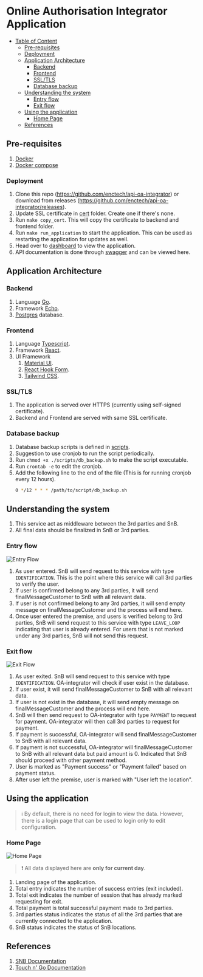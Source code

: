 # Online Authorisation Integrator Application

- [Table of Content](#online-authorisation-integrator-application)
  - [Pre-requisites](#pre-requisites)
  - [Deployment](#deployment)
  - [Application Architecture](#application-architecture)
    - [Backend](#backend)
    - [Frontend](#frontend)
    - [SSL/TLS](#ssltls)
    - [Database backup](#database-backup)
  - [Understanding the system](#understanding-the-system)
    - [Entry flow](#entry-flow)
    - [Exit flow](#exit-flow)
  - [Using the application](#using-the-application)
    - [Home Page](#home-page)
  - [References](#references)

## Pre-requisites
1. [Docker](https://docs.docker.com/engine/install/ubuntu/)
2. [Docker compose](https://docs.docker.com/compose/install/linux/)

### Deployment
1. Clone this repo (https://github.com/enctech/api-oa-integrator) or download from releases (https://github.com/enctech/api-oa-integrator/releases).
2. Update SSL certificate in [cert](./cert) folder. Create one if there's none.
3. Run `make copy_cert`. This will copy the certificate to backend and frontend folder.
4. Run `make run_application` to start the application. This can be used as restarting the application for updates as well.
5. Head over to [dashboard](https://localhost:3000) to view the application.
6. API documentation is done through [swagger](https://localhost:1323/swagger/index.html#/) and can be viewed here.

## Application Architecture
### Backend
1. Language [Go](https://golang.org/).
2. Framework [Echo](https://echo.labstack.com/).
3. [Postgres](https://www.postgresql.org/) database.

### Frontend
1. Language [Typescript](https://www.typescriptlang.org/).
2. Framework [React](https://reactjs.org/).
3. UI Framework 
   1. [Material UI](https://material-ui.com/).
   2. [React Hook Form](https://react-hook-form.com/).
   3. [Tailwind CSS](https://tailwindcss.com/).

### SSL/TLS
1. The application is served over HTTPS (currently using self-signed certificate).
2. Backend and Frontend are served with same SSL certificate.

### Database backup
1. Database backup scripts is defined in [scripts](./scripts/db_backup.sh).
2. Suggestion to use cronjob to run the script periodically.
3. Run `chmod +x ./scripts/db_backup.sh` to make the script executable.
4. Run `crontab -e` to edit the cronjob.
5. Add the following line to the end of the file (This is for running cronjob every 12 hours).
   ```bash
   0 */12 * * * /path/to/script/db_backup.sh
   ```

## Understanding the system
1. This service act as middleware between the 3rd parties and SnB.
2. All final data should be finalized in SnB or 3rd parties.

### Entry flow
![Entry Flow](./screenshots/oa-entry.png)
1. As user entered. SnB will send request to this service with type `IDENTIFICATION`. This is the point where this service will call 3rd parties to verify the user.
2. If user is confirmed belong to any 3rd parties, it will send finalMessageCustomer to SnB with all relevant data.
3. If user is not confirmed belong to any 3rd parties, it will send empty message on finalMessageCustomer and the process will end here.
4. Once user entered the premise, and users is verified belong to 3rd parties, SnB will send request to this service with type `LEAVE_LOOP` indicating that user is already entered. For users that is not marked under any 3rd parties, SnB will not send this request.

### Exit flow
![Exit Flow](./screenshots/oa-exit.png)
1. As user exited. SnB will send request to this service with type `IDENTIFICATION`. OA-integrator will check if user exist in the database. 
2. If user exist, it will send finalMessageCustomer to SnB with all relevant data.
3. If user is not exist in the database, it will send empty message on finalMessageCustomer and the process will end here.
4. SnB will then send request to OA-integrator with type `PAYMENT` to request for payment. OA-integrator will then call 3rd parties to request for payment.
5. If payment is successful, OA-integrator will send finalMessageCustomer to SnB with all relevant data.
6. If payment is not successful, OA-integrator will finalMessageCustomer to SnB with all relevant data but paid amount is 0. Indicated that SnB should proceed with other payment method.
7. User is marked as "Payment success" or "Payment failed" based on payment status.
8. After user left the premise, user is marked with "User left the location".

## Using the application
> :information_source: By default, there is no need for login to view the data. However, there is a login page that can be used to login only to edit configuration.

### Home Page
![Home Page](./screenshots/homepage_1.png)

> :heavy_exclamation_mark: All data displayed here are **only for current day**.

1. Landing page of the application.
2. Total entry indicates the number of success entries (exit included).
3. Total exit indicates the number of session that has already marked requesting for exit.
4. Total payment is total successful payment made to 3rd parties.
5. 3rd parties status indicates the status of all the 3rd parties that are currently connected to the application.
6. SnB status indicates the status of SnB locations.

## References
1. [SNB Documentation](./backend/external-docs/oa-docs.PDF)
2. [Touch n' Go Documentation](./backend/external-docs/tng-docs.pdf)


